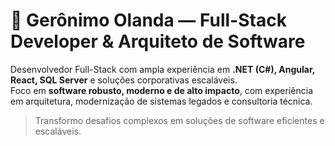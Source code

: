 # 🌟 Gerônimo Olanda — Full-Stack Developer & Arquiteto de Software  

Desenvolvedor Full-Stack com ampla experiência em **.NET (C#), Angular, React, SQL Server** e soluções corporativas escaláveis.  
Foco em **software robusto, moderno e de alto impacto**, com experiência em arquitetura, modernização de sistemas legados e consultoria técnica.  

> Transformo desafios complexos em soluções de software eficientes e escaláveis.  
